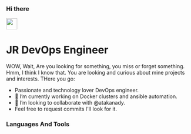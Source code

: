 ### Hi there <a href="https://github.com/Stuckinrecoerymode" target="_self">
<img src="https://media.giphy.com/media/hvRJCLFzcasrR4ia7z/giphy.gif" width="30">
</a>

# JR DevOps Engineer

WOW, Wait, Are you looking for something, you miss or forget something. Hmm,
I think I know that. You are looking and curious about mine projects and interests.
THere you go:
 - Passionate and technology lover DevOps engineer.
 - 🔭 I’m currently working on Docker clusters and ansible automation.
 - 👯 I’m looking to collaborate with @atakanady.
 - Feel free to request commits I'll look for it.



 ### Languages And Tools
 
<!--
**Stuckinrecoverymode/Stuckinrecoverymode** is a ✨ _special_ ✨ repository because its `README.md` (this file) appears on your GitHub profile.

Here are some ideas to get you started:

- 🔭 I’m currently working on ...
- 🌱 I’m currently learning ...
- 👯 I’m looking to collaborate on ...
- 🤔 I’m looking for help with ...
- 💬 Ask me about ...
- 📫 How to reach me: ...
- 😄 Pronouns: ...
- ⚡ Fun fact: ...
-->
